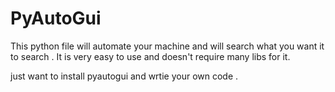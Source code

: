 # PyAutoGui

This python file will automate your machine and will search what you 
want it to search . It is very easy to use and doesn't require many libs for it. 

just want to install pyautogui and wrtie your own code .
